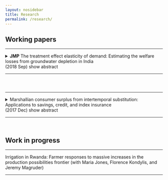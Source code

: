 ```yaml
---
layout: nosidebar
title: Research
permalink: /research/
---
```


## Working papers

<hr/>
<details title="mwe">
<summary><strong>JMP</strong> The treatment effect elasticity of demand: Estimating the welfare losses from groundwater depletion in India<br/>
(2018 Sep) <ar>show abstract</ar><hr/></summary>
<br/>I estimate the elasticity of demand for irrigation to its effect on crop yields in rural India. Conventional approaches to estimating this elasticity fail when agents select into adopting irrigation on heterogeneous yield effects and costs. I develop a novel approach to correct for selection that works with aggregated data on yields and adoption. I use climate and soil characteristics as a yield shifter, and I use hydrogeology as an instrument for irrigation to correct for selection. I estimate a 1% increase in the effect of irrigation on yields causes a 0.7% increase in adoption of irrigation. I then use this estimated elasticity to conduct welfare counterfactuals. Groundwater depletion from 2000-2010 in northwestern India permanently reduced economic surplus by 1.2% of gross agricultural revenue.
</details>
<hr style="visibility:hidden;height:12pt" />
<hr/>
<details title="cs">
<summary>Marshallian consumer surplus from intertemporal substitution: Applications to savings, credit, and index insurance<br/>
(2017 Dec) <ar>show abstract</ar><!--include link to paper here, should be href="{{ site.baseurl }}/assets/" with link name "paper"--><hr/></summary>
<br/>The welfare gains from a novel intertemporal substitution technology, such as a new credit or insurance product, are commonly measured using either its effect on a welfare proxy or by estimating a structural model. Using a welfare proxy is often undesirable due to noise in measurement and the challenge of converting estimated effects into a money metric, while structural approaches sometimes require strong functional form assumptions and can be skewed by unexpected moments of the data. In contrast, despite some drawbacks, Marshallian consumer surplus is frequently used as a metric for the welfare gains from access to a new product in a static setting, and with sufficient variation in prices may be relatively easy to precisely estimate. I show that under a broad class of models of dynamic optimization which nest Deaton (1991), Marshallian consumer surplus is a reasonable welfare metric for access to an intertemporal substitution technology. I demonstrate how to calculate it, and apply the approach to three experiments which randomly varied either interest rates or prices: I compare the welfare gains from grants of index insurance in Ghana to their actuarially fair value, I calculate the welfare gains to households from access to a leading MFI in Mexico, and I lower bound the foregone household welfare due to inattention to the Savers' Credit among households in the United States. In all cases, the calculation is straightforward, transparent, and can be represented graphically as a ``welfare triangle''.
</details><br/>

## Work in progress
<hr/><summary>Irrigation in Rwanda: Farmer responses to massive increases in the production possibilities frontier (with Maria Jones, Florence Kondylis, and Jeremy Magruder) <hr/></summary>

<script>
function getQueryVariable(variable)
{
       var query = window.location.search.substring(1);
       var vars = query.split("&");
       for (var i=0;i<vars.length;i++) {
               var pair = vars[i].split("=");
               if(pair[0] == variable){return pair[1];}
       }
       return(false);
}
var whichDetailsOpen = getQueryVariable("open");
var detailsCollection = document.getElementsByTagName("details");
function matchDetailsTitle()
{
       for (var i=0;i<detailsCollection.length;i++) {
               var detailsTitle = detailsCollection[i].getAttribute("title");
               if(detailsTitle == whichDetailsOpen){return i;}
       }
       return(-1)
}
var detailsTitle = matchDetailsTitle();
if(detailsTitle+1)
{
document.getElementsByTagName("details")[detailsTitle].setAttribute("open", "open");
//document.getElementsByTagName("details")[detailsTitle].scrollIntoView();
}
</script>


